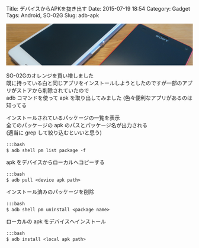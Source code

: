 Title: デバイスからAPKを抜き出す
Date: 2015-07-19 18:54
Category: Gadget
Tags: Android, SO-02G
Slug: adb-apk

[![image](/static/images/2015/07/so-02g_s.jpg)](/static/images/2015/07/so-02g.jpg)

SO-02Gのオレンジを買い増しました  
既に持っている白と同じアプリをインストールしようとしたのですが一部のアプリがストアから削除されていたので  
adb コマンドを使って apk を取り出してみました (色々便利なアプリがあるのは知ってる

インストールされているパッケージの一覧を表示  
全てのパッケージの apk のパスとパッケージ名が出力される  
(適当に grep して絞り込むといいと思う)

    :::bash
    $ adb shell pm list package -f

apk をデバイスからローカルへコピーする

    :::bash
    $ adb pull <device apk path>

インストール済みのパッケージを削除

    :::bash
    $ adb shell pm uninstall <package name>

ローカルの apk をデバイスへインストール

    :::bash
    $ adb install <local apk path>
